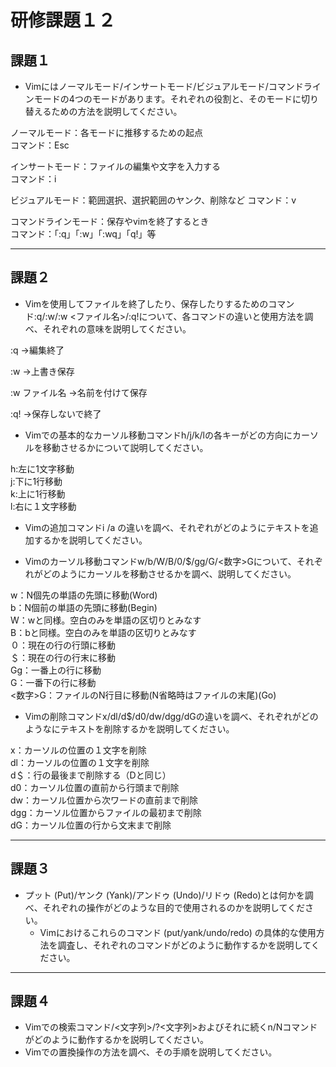# 研修課題１２

## 課題１
* Vimにはノーマルモード/インサートモード/ビジュアルモード/コマンドラインモードの4つのモードがあります。それぞれの役割と、そのモードに切り替えるための方法を説明してください。

ノーマルモード：各モードに推移するための起点  
コマンド：Esc

インサートモード：ファイルの編集や文字を入力する  
コマンド：i

ビジュアルモード：範囲選択、選択範囲のヤンク、削除など
コマンド：v

コマンドラインモード：保存やvimを終了するとき  
コマンド：「:q」「:w」「:wq」「q!」等


---

## 課題２
* Vimを使用してファイルを終了したり、保存したりするためのコマンド:q/:w/:w <ファイル名>/:q!について、各コマンドの違いと使用方法を調べ、それぞれの意味を説明してください。

:q
→編集終了

:w
→上書き保存

:w ファイル名
→名前を付けて保存

:q!
→保存しないで終了

* Vimでの基本的なカーソル移動コマンドh/j/k/lの各キーがどの方向にカーソルを移動させるかについて説明してください。

h:左に1文字移動  
j:下に1行移動  
k:上に1行移動  
l:右に１文字移動  


* Vimの追加コマンドi /a の違いを調べ、それぞれがどのようにテキストを追加するかを説明してください。


* Vimのカーソル移動コマンドw/b/W/B/0/$/gg/G/<数字>Gについて、それぞれがどのようにカーソルを移動させるかを調べ、説明してください。

w：N個先の単語の先頭に移動(Word)  
b：N個前の単語の先頭に移動(Begin)  
W：wと同様。空白のみを単語の区切りとみなす  
B：bと同様。空白のみを単語の区切りとみなす  
０：現在の行の行頭に移動  
＄：現在の行の行末に移動  
Gg：一番上の行に移動  
G：一番下の行に移動  
<数字>G：ファイルのN行目に移動(N省略時はファイルの末尾)(Go)  

* Vimの削除コマンドx/dl/d$/d0/dw/dgg/dGの違いを調べ、それぞれがどのようなにテキストを削除するかを説明してください。

x：カーソルの位置の１文字を削除  
dl：カーソルの位置の１文字を削除  
d＄：行の最後まで削除する（Dと同じ）  
d0：カーソル位置の直前から行頭まで削除  
dw：カーソル位置から次ワードの直前まで削除  
dgg：カーソル位置からファイルの最初まで削除  
dG：カーソル位置の行から文末まで削除  


---

## 課題３
* プット (Put)/ヤンク (Yank)/アンドゥ (Undo)/リドゥ (Redo)とは何かを調べ、それぞれの操作がどのような目的で使用されるのかを説明してください。
    * Vimにおけるこれらのコマンド (put/yank/undo/redo) の具体的な使用方法を調査し、それぞれのコマンドがどのように動作するかを説明してください。


---


## 課題４
* Vimでの検索コマンド/<文字列>/?<文字列>およびそれに続くn/Nコマンドがどのように動作するかを説明してください。
* Vimでの置換操作の方法を調べ、その手順を説明してください。
